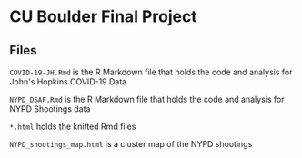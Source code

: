 # CU Boulder Final Project

## Files

``COVID-19-JH.Rmd`` is the R Markdown file that holds the code and analysis for John's Hopkins COVID-19 Data

``NYPD_DSAF.Rmd`` is the R Markdown file that holds the code and analysis for NYPD Shootings data

``*.html`` holds the knitted Rmd files 

``NYPD_shootings_map.html`` is a cluster map of the NYPD shootings
